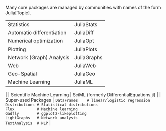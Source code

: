 Many core packages are managed by communities with names of the form
Julia\[Topic\].

|                           |                                                                                                                                                                                                                                            |
| ------------------------- | ------------------------------------------------------------------------------------------------------------------------------------------------------------------------------------------------------------------------------------------ |
| Statistics                | JuliaStats                                                                                                                                                                                                                                 |
| Automatic differentiation | JuliaDiff                                                                                                                                                                                                                                  |
| Numerical optimization    | JuliaOpt                                                                                                                                                                                                                                   |
| Plotting                  | JuliaPlots                                                                                                                                                                                                                                 |
| Network (Graph) Analysis  | JuliaGraphs                                                                                                                                                                                                                                |
| Web                       | JuliaWeb                                                                                                                                                                                                                                   |
| Geo-Spatial               | JuliaGeo                                                                                                                                                                                                                                   |
| Machine Learning          | JuliaML    
|
| Scientific Machine Learning | SciML (formerly DifferentialEquations.jl) 
|
| Super-used Packages       | `DataFrames    # linear/logistic regression`<br>`Distributions # Statistical distributions`<br>`Flux          # Machine learning`<br>`Gadfly        # ggplot2-likeplotting`<br>`LightGraphs   # Network analysis`<br>`TextAnalysis  # NLP` |
